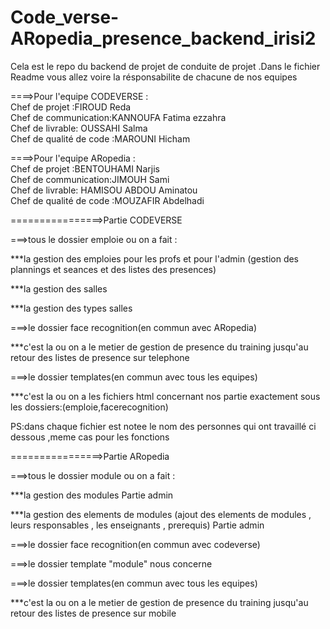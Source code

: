 # Code_verse-ARopedia_presence_backend_irisi2
Cela est le repo du backend de projet de conduite de projet .Dans le fichier Readme vous allez voire la résponsabilite de chacune de nos equipes

====>Pour l'equipe CODEVERSE :                        
Chef de projet :FIROUD Reda                      
Chef de communication:KANNOUFA Fatima ezzahra    
Chef de livrable: OUSSAHI Salma                 
Chef de qualité de code :MAROUNI Hicham    


====>Pour l'equipe ARopedia :                        
Chef de projet :BENTOUHAMI Narjis               
Chef de communication:JIMOUH Sami               
Chef de livrable: HAMISOU ABDOU Aminatou        
Chef de qualité de code :MOUZAFIR Abdelhadi     

================>Partie CODEVERSE


===>tous le dossier emploie ou on a fait :


***la gestion des emploies pour les profs et pour l'admin (gestion des plannings et seances et des listes des presences)


***la gestion des salles


***la gestion des types salles


===>le dossier face recognition(en commun avec ARopedia)


***c'est la ou on a le metier de gestion de presence du training jusqu'au retour des listes de presence sur telephone


===>le dossier templates(en commun avec tous les equipes)


***c'est la ou on a les fichiers html concernant nos partie exactement sous les dossiers:(emploie,facerecognition)



PS:dans chaque fichier est notee le nom des personnes qui ont travaillé ci dessous ,meme cas pour les fonctions


================>Partie ARopedia


===>tous le dossier module ou on a fait :


***la gestion des modules Partie admin 


***la gestion des elements de modules (ajout des elements de modules , leurs responsables , les enseignants , prerequis) Partie admin


===>le dossier face recognition(en commun avec codeverse)


===>le dossier template "module" nous concerne 


===>le dossier templates(en commun avec tous les equipes)


***c'est la ou on a le metier de gestion de presence du training jusqu'au retour des listes de presence sur mobile


